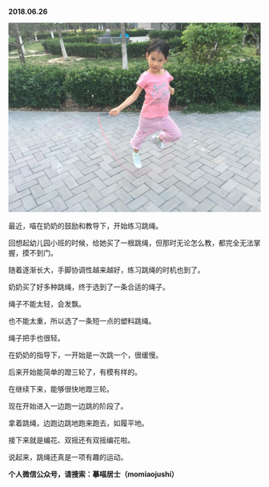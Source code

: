 
          
            
**2018.06.26**



![](img/51001-2781901407daecf0.JPG)




最近，喵在奶奶的鼓励和教导下，开始练习跳绳。

回想起幼儿园小班的时候，给她买了一根跳绳，但那时无论怎么教，都完全无法掌握，摸不到门。

随着逐渐长大，手脚协调性越来越好，练习跳绳的时机也到了。

奶奶买了好多种跳绳，终于选到了一条合适的绳子。

绳子不能太轻，会发飘。

也不能太重，所以选了一条短一点的塑料跳绳。

绳子把手也很轻。

在奶奶的指导下，一开始是一次跳一个，很缓慢。

后来开始能简单的蹬三轮了，有模有样的。

在继续下来，能够很快地蹬三轮。

现在开始进入一边跑一边跳的阶段了。

拿着跳绳，边跑边跳地跑来跑去，如履平地。

接下来就是编花、双摇还有双摇编花啦。

说起来，跳绳还真是一项有趣的运动。


**个人微信公众号，请搜索：摹喵居士（momiaojushi）**

          
        